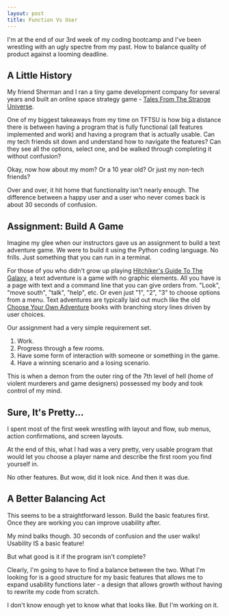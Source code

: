 ```yaml
---
layout: post
title: Function Vs User
---
```


I'm at the end of our 3rd week of my coding bootcamp and I've been wrestling with an ugly spectre from my past.  How to balance quality of product against a looming deadline. 


## A Little History

My friend Sherman and I ran a tiny game development company for several years and built an online space strategy game - [Tales From The Strange Universe](www.tftsu.com "Tales From The Strange Universe"). 

One of my biggest takeaways from my time on TFTSU is how big a distance there is between having a program that is fully functional (all features implemented and work) and having a program that is actually usable.  Can my tech friends sit down and understand how to navigate the features? Can they see all the options, select one, and be walked through completing it without confusion? 

Okay, now how about my mom?  Or a 10 year old?  Or just my non-tech friends? 

Over and over, it hit home that functionality isn't nearly enough.  The difference between a happy user and a user who never comes back is about 30 seconds of confusion. 


## Assignment: Build A Game

Imagine my glee when our instructors gave us an assignment to build a text adventure game.  We were to build it using the Python coding language.  No frills.  Just something that you can run in a terminal. 

For those of you who didn't grow up playing [Hitchiker's Guide To The Galaxy](http://textadventures.co.uk/games/view/3cbedqimquselmanehhzxg/the-hitchhikers-guide-to-the-galaxy "Hitchiker's Guide To The Galaxy"), a text adventure is a game with no graphic elements.  All you have is a page with text and a command line that you can give orders from.  "Look", "move south", "talk", "help", etc.  Or even just "1", "2", "3" to choose options from a menu.  Text adventures are typically laid out much like the old [Choose Your Own Adventure](https://en.wikipedia.org/wiki/Choose_Your_Own_Adventure "Choose Your Own Adventure") books with branching story lines driven by user choices. 

Our assignment had a very simple requirement set.

1. Work. 
2. Progress through a few rooms. 
3. Have some form of interaction with someone or something in the game. 
4. Have a winning scenario and a losing scenario. 

This is when a demon from the outer ring of the 7th level of hell (home of violent murderers and game designers) possessed my body and took control of my mind.


## Sure, It's Pretty...

I spent most of the first week wrestling with layout and flow, sub menus, action confirmations, and screen layouts. 

At the end of this, what I had was a very pretty, very usable program that would let you choose a player name and describe the first room you find yourself in. 

No other features.  But wow, did it look nice.  And then it was due. 


## A Better Balancing Act

This seems to be a straightforward lesson.  Build the basic features first.  Once they are working you can improve usability after. 

My mind balks though.  30 seconds of confusion and the user walks!  Usability IS a basic feature!

But what good is it if the program isn't complete?

Clearly, I'm going to have to find a balance between the two.  What I'm looking for is a good structure for my basic features that allows me to expand usability functions later - a design that allows growth without having to rewrite my code from scratch. 

I don't know enough yet to know what that looks like.  But I'm working on it. 















